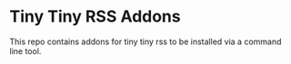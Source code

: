 # Tiny Tiny RSS Addons

This repo contains addons for tiny tiny rss to be installed via a
command line tool.
